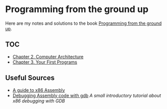 # Programming from the ground up

Here are my notes and solutions to the book 
[Programming from the ground up](https://drive.google.com/file/d/1KfVTZmRPJ4wMb5EQaARoTPEn_F8H4m1z/view?usp=drive_link).

## TOC

- [Chapter 2. Computer Architecture](/docs/Chapter2.md)
- [Chapter 3. Your First Programs](/docs/Chapter3.md)

## Useful Sources

- [A guide to x86 Assembly](https://flint.cs.yale.edu/cs421/papers/x86-asm/asm.html)
- [Debugging Assembly code with gdb](https://web.cecs.pdx.edu/~apt/cs510comp/gdb.pdf) *A small introductory tutorial about x86 debugging with GDB*
